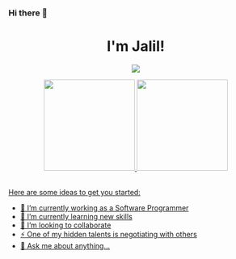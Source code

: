 ### Hi there 👋
<h1 align="center">I'm Jalil!</h1>
<div align="center">
  <p align="center">
  <a href="https://github.com/JalilJuicha/readme-typing-svg"><img src="https://readme-typing-svg.herokuapp.com?lines=Computer+Science+Student;Competitive+Programmer;Always%20learning%20new%20things&center=true&width=500&height=50"></a>
</p>
  <a href="https://github.com/JalilJuicha">
 <img height="180em" src="https://github-readme-stats.vercel.app/api?username=JalilJuicha&show_icons=true&theme=dark&include_all_commits=true&count_private=true"/>
  <img height="180em" src="https://github-readme-stats.vercel.app/api/top-langs/?username=JalilJuicha&layout=compact&langs_count=7&theme=dark"/>
</div>
<br>



Here are some ideas to get you started:

- 🔭 I’m currently working as a Software Programmer
- 🌱 I’m currently learning new skills
- 👯 I’m looking to collaborate 
- ⚡ One of my hidden talents is negotiating with others
- 💬 Ask me about anything...
